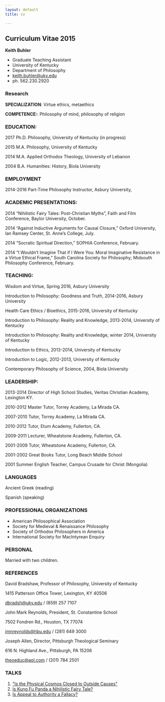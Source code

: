 ```yaml
---
layout: default
title: cv

--- 
```


## Curriculum Vitae 2015 ##

**Keith Buhler**

* Graduate Teaching Assistant
* University of Kentucky
* Department of Philosophy
* [keith.buhler@uky.edu](emailto:keith.buhler@uky.edu)
* ph. 562.230.2920

### Research ###
**SPECIALIZATION**: Virtue ethics, metaethics

**COMPETENCE:**: Philosophy of mind, philosophy of religion

### EDUCATION: ###

2017 Ph.D. Philosophy, University of Kentucky (in progress) 

2015 M.A. Philosophy, University of Kentucky

2014 M.A. Applied Orthodox Theology, University of Lebanon 

2004 B.A. Humanities: History, Biola University 



### EMPLOYMENT ###
2014-2016 Part-Time Philosophy Instructor, Asbury University, 

 

### ACADEMIC PRESENTATIONS: ###
2014     “Nihilistic Fairy Tales: Post-Christian Myths”, Faith and Film Conference, Baylor University, October. 

2014    “Against Inductive Arguments for Causal Closure,” Oxford University, Ian Ramsey Center, St. Anne’s College, July. 

2014    “Socratic Spiritual Direction,” SOPHIA Conference, February.

2014    “I Wouldn’t Imagine That if I Were You: Moral Imaginative Resistance in a Virtue Ethical Frame,” South Carolina Society for Philosophy;  Midsouth Philosophy Conference, February.

### TEACHING: ###
Wisdom and Virtue, Spring 2016, Asbury University

Introduction to Philosophy: Goodness and Truth, 2014-2016, Asbury University

Health Care Ethics / Bioethics, 2015-2016, University of Kentucky

Introduction to Philosophy: Reality and Knowledge, 2013-2014, University of Kentucky

Introduction to Philosophy: Reality and Knowledge, winter 2014, University of Kentucky

Introduction to Ethics, 2013-2014, University of Kentucky 

Introduction to Logic, 2012-2013, University of Kentucky

Contemporary Philosophy of Science, 2004, Biola University



### LEADERSHIP: ###
2013-2014   Director of High School Studies, Veritas Christian Academy, Lexington KY.   

2010-2012   Master Tutor, Torrey Academy, La Mirada CA.

2007-2010   Tutor, Torrey Academy, La Mirada CA.

2010-2012   Tutor, Etum Academy, Fullerton, CA.

2009-2011   Lecturer, Wheatstone Academy, Fullerton, CA. 

2001-2009   Tutor, Wheatstone Academy, Fullerton, CA. 

2001-2002   Great Books Tutor, Long Beach Middle School

2001        Summer English Teacher, Campus Crusade for Christ (Mongolia) 


### LANGUAGES ###
Ancient Greek (reading)

Spanish  (speaking) 

### PROFESSIONAL ORGANIZATIONS ###
* American Philosophical Association
* Society for Medieval & Renaissance Philosophy
* Society of Orthodox Philosophers in America
* International Society for MacIntyrean Enquiry


### PERSONAL ###
Married with two children.

### REFERENCES ###
David Bradshaw, Professor of Philosophy, University of Kentucky

1415 Patterson Office Tower, Lexington, KY 40506

dbradsh@uky.edu / (859) 257 7107

John Mark Reynolds, President, St. Constantine School

7502 Fondren Rd., Houston, TX 77074

jmnreynolds@hbu.edu / (281) 649 3000

Joseph Allen, Director, Pittsburgh Theological Seminary

616 N. Highland Ave., Pittsburgh, PA 15206

theoeduc@aol.com / (201) 784 2501


### TALKS ###

1. ["Is the Physical Cosmos Closed to Outside Causes"](https://www.youtube.com/watch?v=iocy6CAQ2_k)
2. [Is Kung Fu Panda a Nihilistic Fairy Tale?](https://www.youtube.com/watch?v=5BFtrYs5V64)
3. [Is Appeal to Authority a Fallacy?](https://www.youtube.com/watch?v=-AWvFMnKJlE)
